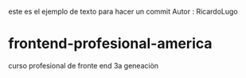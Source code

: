 este es el ejemplo de texto para hacer un commit
Autor : RicardoLugo

frontend-profesional-america
============================

curso profesional de fronte end 3a geneaciòn
